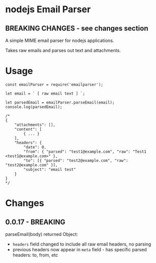 # nodejs Email Parser
## BREAKING CHANGES - see changes section

A simple MIME email parser for nodejs applications.

Takes raw emails and parses out text and attachments.

# Usage

```
const emailParser = require('emailparser');

let email = ` [ raw email text ] `;

let parsedEmail = emailParser.parseEmail(email);
console.log(parsedEmail);

/*
{
    "attachments": [],
    "content": [
        { ... }
    ],
    "headers": {
        "date": 0,
        "from": { "parsed": "test1@example.com", "raw": "Test1 <test1@example.com>" },
        "to": [{ "parsed": "test2@example.com", "raw": "test2@example.com" }],
        "subject": "email test"
    }
}
*/
```

# Changes
## 0.0.17 - BREAKING
parseEmail(body) returned Object:
- `headers` field changed to include all raw email headers, no parsing
- previous headers now appear in `meta` field - has specific parsed headers: to, from, etc